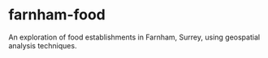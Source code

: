 # farnham-food
An exploration of food establishments in Farnham, Surrey, using geospatial analysis techniques.
